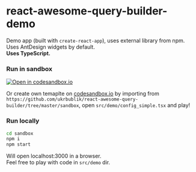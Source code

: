 # react-awesome-query-builder-demo

Demo app (built with `create-react-app`), uses external library from npm.  
Uses AntDesign widgets by default.  
**Uses TypeScript.**


### Run in sandbox
[![Open in codesandbox.io](https://codesandbox.io/static/img/play-codesandbox.svg)](https://codesandbox.io/s/github/ukrbublik/react-awesome-query-builder/tree/master/sandbox?file=/src/demo/config_simple.tsx)

Or create own temaplte on [codesandbox.io](https://codesandbox.io/) by importing from `https://github.com/ukrbublik/react-awesome-query-builder/tree/master/sandbox`, open `src/demo/config_simple.tsx` and play!


### Run locally
```sh
cd sandbox
npm i
npm start
```
Will open localhost:3000 in a browser.  
Feel free to play with code in `src/demo` dir.  
